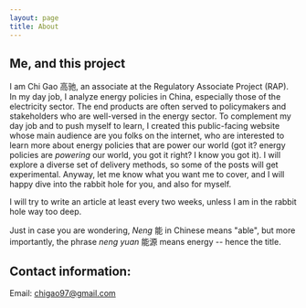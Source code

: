 ```yaml
---
layout: page
title: About
---
```


## Me, and this project
I am Chi Gao 高驰, an associate at the Regulatory Associate Project (RAP). 
In my day job, I analyze energy policies in China, especially those of the 
electricity sector. The end products are often served to policymakers and 
stakeholders who are well-versed in the energy sector. To complement my 
day job and to push myself to learn, I created this public-facing website 
whose main audience are you folks on the internet, who are interested to 
learn more about energy policies that are power our world (got it? energy 
policies are *powering* our world, you got it right? I know you got it). 
I will explore a diverse set of delivery methods, so some of the posts will 
get experimental. Anyway, let me know what you want me to cover, and I will 
happy dive into the rabbit hole for you, and also for myself. 

I will try to write an article at least every two weeks, unless I am in the 
rabbit hole way too deep. 

Just in case you are wondering, *Neng* 能 in Chinese means "able", but more 
importantly, the phrase *neng yuan* 能源 means energy -- hence the title.


## Contact information: 

Email: chigao97@gmail.com 





